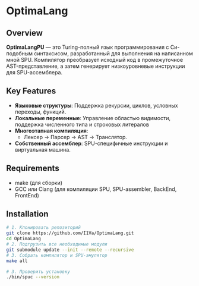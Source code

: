 # OptimaLang

## Overview
**OptimaLangPU** — это Turing-полный язык программирования с Си-подобным синтаксисом, разработанный для выполнения на написанном мной SPU. Компилятор преобразует исходный код в промежуточное AST-представление, а затем генерирует низкоуровневые инструкции для SPU-ассемблера.

## Key Features
- **Языковые структуры**: Поддержка рекурсии, циклов, условных переходы, функций.
- **Локальные переменные**: Управление областью видимости, поддержка численного типа и строковых литералов
- **Многоэтапная компиляция**:
  - Лексер → Парсер → AST → Транслятор.
- **Собственный ассемблер**: SPU-специфичные инструкции и виртуальная машина.

## Requirements
- make (для сборки)
- GCC или Clang (для компиляции SPU, SPU-assembler, BackEnd, FrontEnd)

## Installation
```bash
# 1. Клонировать репозиторий
git clone https://github.com/I1Va/OptimaLang.git
cd OptimaLang
# 2. Подгрузить все необходимые модули
git submodule update --init --remote --recursive
# 3. Собрать компилятор и SPU-эмулятор
make all

# 3. Проверить установку
./bin/spuc --version